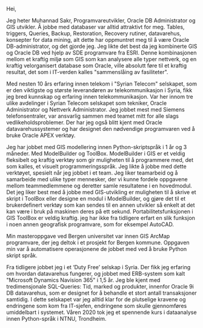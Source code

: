 Hei,

Jeg heter Muhannad Sakr, Programvareutvikler, Oracle DB Administrator og GIS utvikler. Å jobbe med databaser var alltid attraktivt for meg. Tables, triggers, Queries, Backup, Restoration, Recovery rutiner, datavarehus, konsepter for data mining, alt dette har oppmuntret meg til å være Oracle DB-administrator, og det gjorde jeg. Jeg likte det best da jeg kombinerte GIS og Oracle DB ved hjelp av SDE programvare fra ESRI. Denne kombinasjonen mellom et kraftig miljø som GIS som kan analysere alle typer nettverk, og en kraftig velorganisert database som Oracle, ville absolutt føre til et kraftig resultat, det som i IT-verden kalles "sammenslåing av fasiliteter".

Med nesten 10 års erfaring innen telekom i "Syrian Telecom" selskapet, som er den viktigste og største leverandøren av telekommunikasjon i Syria, fikk jeg bred kunnskap og erfaring innen telekommunikasjon. Var her innom tre ulike avdelinger i Syrian Telecom selskapet som tekniker, Oracle Administrator og Nettverk Administrator. Jeg jobbet mest med Siemens telefonsentraler, var ansvarlig sammen med teamet mitt for alle slags vedlikeholdsproblemer. Der har jeg også blitt kjent med Oracle datavarehussystemer og har designet den nødvendige programvaren ved å bruke Oracle APEX verktøy.

Jeg har jobbet med GIS modellering innen Python-skriptspråk i 1 år og 3 måneder. Med ModelBuilder og ToolBox. ModelBuilder i GIS er et veldig fleksibelt og kraftig verktøy som gir muligheten til å programmere med, det som kalles, et visuelt programmeringsspråk. Jeg likte å jobbe med dette verktøyet, spesielt når jeg jobbet i et team. Jeg liker teamarbeid og å samarbeide med ulike typer mennesker, der vi kunne fordele oppgavene mellom teammedlemmene og deretter samle resultatene i en hovedmodul. Det jeg liker best med å jobbe med GIS-utvikling er muligheten til å skrive et skript i ToolBox eller designe en modul i ModelBuilder, og gjøre det til et brukerdefinert verktøy som kan sendes til en annen utvikler så enkelt at det kan være i bruk på maskinen deres på ett sekund. Portabilitetsfunksjonen i GIS ToolBox er veldig kraftig. jeg har ikke fra tidligere erfart en slik funksjon i noen annen geografisk programvare, som for eksempel AutoCAD.

Min masteroppgave ved Bergen universitet var innen GIS ArcMap programvare, der jeg deltok i et prosjekt for Bergen kommune. Oppgaven min var å automatisere operasjonene de jobbet med ved å bruke Python skript språk.

Fra tidligere jobbet jeg i et ‘Duty Free’ selskap i Syria. Der fikk jeg erfaring om hvordan datavarehus fungerer, og jobbet med ERB-system som kalt "Microsoft Dynamics Navision 365" i 1,5 år. Jeg ble kjent med tredimensjonale SQL-Queries: Tid, marked og produkter, innenfor Oracle 9i DB datavarehus, som er designet for å behandle et stort antall transaksjoner samtidig. I dette selskapet var jeg alltid klar for de plutselige kravene og endringene som kom fra IT-sjefen, endringene som skulle gjennomføres umiddelbart i systemet. Våren 2020 tok jeg et spennende kurs i dataanalyse innen Python-språk i NTNU, Trondheim.
